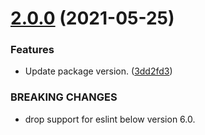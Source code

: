 # [2.0.0](https://github.com/fatesigner/eslint-config/compare/v1.5.0...v2.0.0) (2021-05-25)


### Features

* Update package version. ([3dd2fd3](https://github.com/fatesigner/eslint-config/commit/3dd2fd318c41b5c3010fdcfa9aaf116c855f98fb))


### BREAKING CHANGES

* drop support for eslint below version 6.0.

